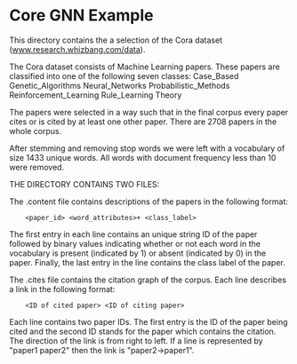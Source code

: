 # Core GNN Example

This directory contains the a selection of the Cora dataset (www.research.whizbang.com/data).

The Cora dataset consists of Machine Learning papers. These papers are classified into one of the following seven classes:
		Case_Based
		Genetic_Algorithms
		Neural_Networks
		Probabilistic_Methods
		Reinforcement_Learning
		Rule_Learning
		Theory

The papers were selected in a way such that in the final corpus every paper cites or is cited by at least one other paper. There are 2708 papers in the whole corpus. 

After stemming and removing stop words we were left with a vocabulary of size 1433 unique words. All words with document frequency less than 10 were removed.


THE DIRECTORY CONTAINS TWO FILES:

The .content file contains descriptions of the papers in the following format:

		<paper_id> <word_attributes>+ <class_label>

The first entry in each line contains an unique string ID of the paper followed by binary values indicating whether or not each word in the vocabulary is present (indicated by 1) or absent (indicated by 0) in the paper. Finally, the last entry in the line contains the class label of the paper.

The .cites file contains the citation graph of the corpus. Each line describes a link in the following format:

		<ID of cited paper> <ID of citing paper>

Each line contains two paper IDs. The first entry is the ID of the paper being cited and the second ID stands for the paper which contains the citation. The direction of the link is from right to left. If a line is represented by "paper1 paper2" then the link is "paper2->paper1". 
